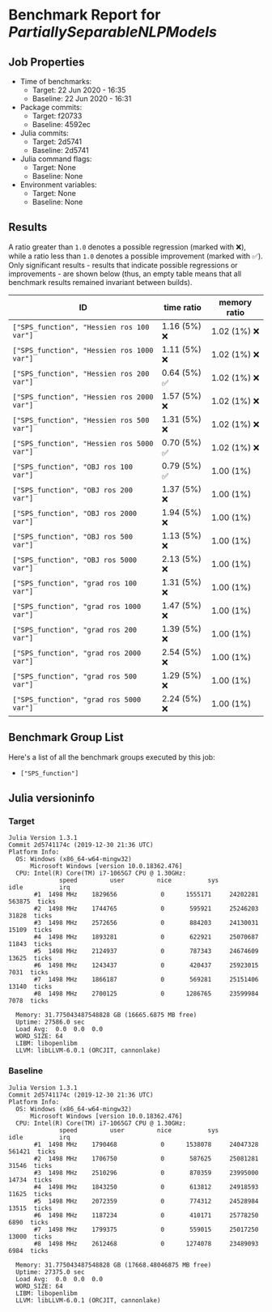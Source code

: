 # Benchmark Report for *PartiallySeparableNLPModels*

## Job Properties
* Time of benchmarks:
    - Target: 22 Jun 2020 - 16:35
    - Baseline: 22 Jun 2020 - 16:31
* Package commits:
    - Target: f20733
    - Baseline: 4592ec
* Julia commits:
    - Target: 2d5741
    - Baseline: 2d5741
* Julia command flags:
    - Target: None
    - Baseline: None
* Environment variables:
    - Target: None
    - Baseline: None

## Results
A ratio greater than `1.0` denotes a possible regression (marked with :x:), while a ratio less
than `1.0` denotes a possible improvement (marked with :white_check_mark:). Only significant results - results
that indicate possible regressions or improvements - are shown below (thus, an empty table means that all
benchmark results remained invariant between builds).

| ID                                         | time ratio                   | memory ratio  |
|--------------------------------------------|------------------------------|---------------|
| `["SPS_function", "Hessien ros 100 var"]`  |                1.16 (5%) :x: | 1.02 (1%) :x: |
| `["SPS_function", "Hessien ros 1000 var"]` |                1.11 (5%) :x: | 1.02 (1%) :x: |
| `["SPS_function", "Hessien ros 200 var"]`  | 0.64 (5%) :white_check_mark: | 1.02 (1%) :x: |
| `["SPS_function", "Hessien ros 2000 var"]` |                1.57 (5%) :x: | 1.02 (1%) :x: |
| `["SPS_function", "Hessien ros 500 var"]`  |                1.31 (5%) :x: | 1.02 (1%) :x: |
| `["SPS_function", "Hessien ros 5000 var"]` | 0.70 (5%) :white_check_mark: | 1.02 (1%) :x: |
| `["SPS_function", "OBJ ros 100 var"]`      | 0.79 (5%) :white_check_mark: |    1.00 (1%)  |
| `["SPS_function", "OBJ ros 200 var"]`      |                1.37 (5%) :x: |    1.00 (1%)  |
| `["SPS_function", "OBJ ros 2000 var"]`     |                1.94 (5%) :x: |    1.00 (1%)  |
| `["SPS_function", "OBJ ros 500 var"]`      |                1.13 (5%) :x: |    1.00 (1%)  |
| `["SPS_function", "OBJ ros 5000 var"]`     |                2.13 (5%) :x: |    1.00 (1%)  |
| `["SPS_function", "grad ros 100 var"]`     |                1.31 (5%) :x: |    1.00 (1%)  |
| `["SPS_function", "grad ros 1000 var"]`    |                1.47 (5%) :x: |    1.00 (1%)  |
| `["SPS_function", "grad ros 200 var"]`     |                1.39 (5%) :x: |    1.00 (1%)  |
| `["SPS_function", "grad ros 2000 var"]`    |                2.54 (5%) :x: |    1.00 (1%)  |
| `["SPS_function", "grad ros 500 var"]`     |                1.29 (5%) :x: |    1.00 (1%)  |
| `["SPS_function", "grad ros 5000 var"]`    |                2.24 (5%) :x: |    1.00 (1%)  |

## Benchmark Group List
Here's a list of all the benchmark groups executed by this job:

- `["SPS_function"]`

## Julia versioninfo

### Target
```
Julia Version 1.3.1
Commit 2d5741174c (2019-12-30 21:36 UTC)
Platform Info:
  OS: Windows (x86_64-w64-mingw32)
      Microsoft Windows [version 10.0.18362.476]
  CPU: Intel(R) Core(TM) i7-1065G7 CPU @ 1.30GHz: 
              speed         user         nice          sys         idle          irq
       #1  1498 MHz    1829656            0      1555171     24202281       563875  ticks
       #2  1498 MHz    1744765            0       595921     25246203        31828  ticks
       #3  1498 MHz    2572656            0       884203     24130031        15109  ticks
       #4  1498 MHz    1893281            0       622921     25070687        11843  ticks
       #5  1498 MHz    2124937            0       787343     24674609        13625  ticks
       #6  1498 MHz    1243437            0       420437     25923015         7031  ticks
       #7  1498 MHz    1866187            0       569281     25151406        13140  ticks
       #8  1498 MHz    2700125            0      1286765     23599984         7078  ticks
       
  Memory: 31.775043487548828 GB (16665.6875 MB free)
  Uptime: 27586.0 sec
  Load Avg:  0.0  0.0  0.0
  WORD_SIZE: 64
  LIBM: libopenlibm
  LLVM: libLLVM-6.0.1 (ORCJIT, cannonlake)
```

### Baseline
```
Julia Version 1.3.1
Commit 2d5741174c (2019-12-30 21:36 UTC)
Platform Info:
  OS: Windows (x86_64-w64-mingw32)
      Microsoft Windows [version 10.0.18362.476]
  CPU: Intel(R) Core(TM) i7-1065G7 CPU @ 1.30GHz: 
              speed         user         nice          sys         idle          irq
       #1  1498 MHz    1790468            0      1538078     24047328       561421  ticks
       #2  1498 MHz    1706750            0       587625     25081281        31546  ticks
       #3  1498 MHz    2510296            0       870359     23995000        14734  ticks
       #4  1498 MHz    1843250            0       613812     24918593        11625  ticks
       #5  1498 MHz    2072359            0       774312     24528984        13515  ticks
       #6  1498 MHz    1187234            0       410171     25778250         6890  ticks
       #7  1498 MHz    1799375            0       559015     25017250        13000  ticks
       #8  1498 MHz    2612468            0      1274078     23489093         6984  ticks
       
  Memory: 31.775043487548828 GB (17668.48046875 MB free)
  Uptime: 27375.0 sec
  Load Avg:  0.0  0.0  0.0
  WORD_SIZE: 64
  LIBM: libopenlibm
  LLVM: libLLVM-6.0.1 (ORCJIT, cannonlake)
```
